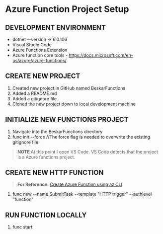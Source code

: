 # Azure Function Project Setup

## DEVELOPMENT ENVIRONMENT

- dotnet --version -> 6.0.106
- Visual Studio Code
- Azure Functions Extension
- Azure function core tools - https://docs.microsoft.com/en-us/azure/azure-functions/

## CREATE NEW PROJECT

1. Created new project in GitHub named BeskarFunctions
1. Added a README.md
1. Added a gitignore file
1. Cloned the new project down to local development machine

## INITIALIZE NEW FUNCTIONS PROJECT

1. Navigate into the BeskarFunctions directory
1. func init --force //The force flag is needed to overwrite the existing gitignore file.

> **NOTE**
> At this point I open VS Code. VS Code detects that the project is a Azure functions project.

## CREATE NEW HTTP FUNCTION

> **For Reference:** [Create Azure Function using az CLI](https://docs.microsoft.com/en-us/azure/azure-functions/create-first-function-cli-csharp?tabs=azure-cli%2Cin-process)

1. func new --name SubmitTask --template "HTTP trigger" --authlevel "function"

## RUN FUNCTION LOCALLY

1. func start
